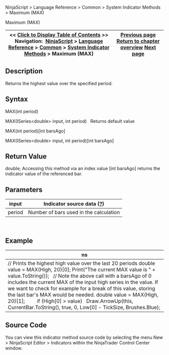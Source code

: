 ﻿
NinjaScript \> Language Reference \> Common \> System Indicator Methods \> Maximum (MAX)

Maximum (MAX)

| \<\< [Click to Display Table of Contents](maximum_max.md) \>\> **Navigation:**     [NinjaScript](ninjascript.md) \> [Language Reference](language_reference_wip.md) \> [Common](common.md) \> [System Indicator Methods](indicators.md) \> Maximum (MAX) | [Previous page](maenvelopes.md) [Return to chapter overview](indicators.md) [Next page](mcclellan_oscillator.md) |
| --- | --- |
## Description
Returns the highest value over the specified period.

## Syntax
MAX(int period)  

MAX(ISeries\<double\> input, int period)
 
Returns default value  

MAX(int period)\[int barsAgo]  

MAX(ISeries\<double\> input, int period)\[int barsAgo]

## Return Value
double; Accessing this method via an index value \[int barsAgo] returns the indicator value of the referenced bar.

## Parameters

| input | Indicator source data ([?](valid_input_data_for_indicator.md)) |
| --- | --- |
| period | Number of bars used in the calculation |
 
## 
## Example

| ns |
| --- |
| // Prints the highest high value over the last 20 periods double value \= MAX(High, 20)\[0]; Print("The current MAX value is " \+ value.ToString());   // Note the above call with a barsAgo of 0 includes the current MAX of the input high series in the value. If we want to check for example for a break of this value, storing the last bar's MAX would be needed. double value \= MAX(High, 20)\[1];           if (High\[0] \> value)    Draw.ArrowUp(this, CurrentBar.ToString(), true, 0, Low\[0] \- TickSize, Brushes.Blue); |

## Source Code
You can view this indicator method source code by selecting the menu New \> NinjaScript Editor \> Indicators within the NinjaTrader Control Center window.
